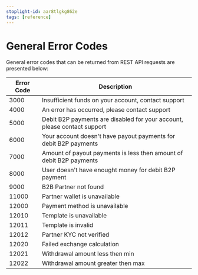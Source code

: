 ```yaml
---
stoplight-id: aar8tlgkg862e
tags: [reference]
---
```


# General Error Codes

General error codes that can be returned from REST API requests are presented below:


Error Code  | Description
----------- |----------|
 3000 | Insufficient funds on your account, contact support |
 4000 | An error has occurred, please contact support |
 5000 | Debit B2P payments are disabled for your account, please contact support |
 6000 | Your account doesn't have payout payments for debit B2P payments |
 7000 | Amount of payout payments is less then amount of debit B2P payments |
 8000 | User doesn't have enought money for debit B2P payment|
 9000 | B2B Partner not found |
 11000 | Partner wallet is unavailable |
 12000 | Payment method is unavailable |
 12010 | Template is unavailable |
 12011 | Template is invalid |
 12012 | Partner KYC not verified |
 12020 | Failed exchange calculation |
 12021 | Withdrawal amount less then min |
 12022 | Withdrawal amount greater then max |